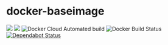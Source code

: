 # docker-baseimage

[![](https://images.microbadger.com/badges/image/evryfs/docker-baseimage.svg)](https://microbadger.com/images/evryfs/docker-baseimage "Get your own image badge on microbadger.com")
[![](https://images.microbadger.com/badges/version/evryfs/docker-baseimage.svg)](https://microbadger.com/images/evryfs/docker-baseimage "Get your own version badge on microbadger.com")
![Docker Cloud Automated build](https://img.shields.io/docker/cloud/automated/evryfs/docker-baseimage.svg)
![Docker Build Status](https://img.shields.io/docker/build/evryfs/docker-baseimage.svg)
[![Dependabot Status](https://api.dependabot.com/badges/status?host=github&repo=evryfs/node-dev-docker)](https://dependabot.com)
